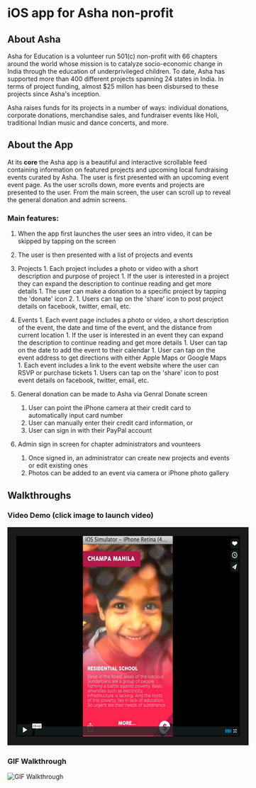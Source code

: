# iOS app for Asha non-profit

## About Asha

Asha for Education is a volunteer run 501(c) non-profit with 66 chapters around the world whose mission is to catalyze socio-economic change in India through the education of underprivileged children. To date, Asha has supported more than 400 different projects spanning 24 states in India. In terms of project funding, almost $25 millon has been disbursed to these projects since Asha's inception. 

Asha raises funds for its projects in a number of ways: individual donations, corporate donations, merchandise sales, and fundraiser events like Holi, traditional Indian music and dance concerts, and more.

## About the App 

At its **core** the Asha app is a beautiful and interactive scrollable feed containing information on featured projects and upcoming local fundraising events curated by Asha. The user is first presented with an upcoming event event page. As the user scrolls down, more events and projects are presented to the user. From the main screen, the user can scroll up to reveal the general donation and admin screens.

### Main features:

1. When the app first launches the user sees an intro video, it can be skipped by tapping on the screen

1. The user is then presented with a list of projects and events

  1. Projects 
    1. Each project includes a photo or video with a short description and purpose of project
    1. If the user is interested in a project they can expand the description to continue reading and get more details
    1. The user can make a donation to a specific project by tapping the 'donate' icon
    2. 1. Users can tap on the 'share' icon to post project details on facebook, twitter, email, etc.
   
  1. Events
    1. Each event page includes a photo or video, a short description of the event, the date and time of the event, and the distance from current location
    1. If the user is interested in an event they can expand the description to continue reading and get more details
    1. User can tap on the date to add the event to their calendar
    1. User can tap on the event address to get directions with either Apple Maps or Google Maps
    1. Each event includes a link to the event website where the user can RSVP or purchase tickets
    1. Users can tap on the 'share' icon to post event details on facebook, twitter, email, etc.

1. General donation can be made to Asha via Genral Donate screen
   1. User can point the iPhone camera at their credit card to automatically input card number
   1. User can manually enter their credit card information, or 
   1. User can sign in with their PayPal account
   
1. Admin sign in screen for chapter administrators and vounteers
   1. Once signed in, an administrator can create new projects and events or edit existing ones
   1. Photos can be added to an event via camera or iPhone photo gallery

## Walkthroughs

### Video Demo (click image to launch video)
<a href="http://vimeo.com/101643126" target="_blank"><img src="https://raw.githubusercontent.com/sagpatil/AshaDemo/master/videothumb.png" 
alt="Asha Demo Video" width="600" height="452" border="20" /></a>

### GIF Walkthrough
![GIF Walkthrough](https://raw.githubusercontent.com/sagpatil/AshaDemo/master/ashademo2.gif)




